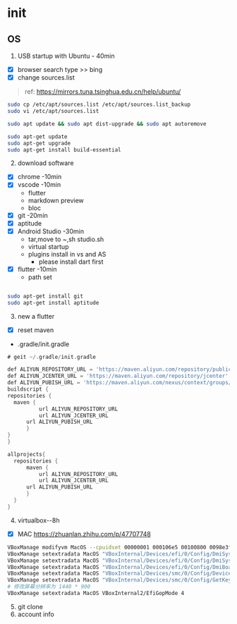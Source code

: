 # init
## OS
1. USB startup with Ubuntu - 40min
  - [x] browser search type >> bing
  - [x] change sources.list
> ref: https://mirrors.tuna.tsinghua.edu.cn/help/ubuntu/
```bash
sudo cp /etc/apt/sources.list /etc/apt/sources.list_backup
sudo vi /etc/apt/sources.list

sudo apt update && sudo apt dist-upgrade && sudo apt autoremove

sudo apt-get update
sudo apt-get upgrade
sudo apt-get install build-essential
```
2. download software
  - [x] chrome  -10min
  - [x] vscode  -10min
    * flutter
    * markdown preview
    * bloc
  - [x] git     -20min
  - [x] aptitude
  - [x] Android Studio -30min
    * tar,move to ~,sh studio.sh
    * virtual startup
    * plugins install in vs and AS
      + please install dart first
  - [x] flutter -10min
    * path set
    ```bash

    ```
    
```bash
sudo apt-get install git
sudo apt-get install aptitude
```
3. new a flutter
  - [x] reset maven
  * .gradle/init.gradle
  ```dart
  # geit ~/.gradle/init.gradle

def ALIYUN_REPOSITORY_URL = 'https://maven.aliyun.com/repository/public'
def ALIYUN_JCENTER_URL = 'https://maven.aliyun.com/repository/jcenter'
def ALIYUN_PUBISH_URL = 'https://maven.aliyun.com/nexus/context/groups/publish'
buildscript {
  repositories {
  	maven {
            url ALIYUN_REPOSITORY_URL
            url ALIYUN_JCENTER_URL
	    url ALIYUN_PUBISH_URL
        }
  }
}

allprojects{
    repositories {
        maven {
            url ALIYUN_REPOSITORY_URL
            url ALIYUN_JCENTER_URL
	    url ALIYUN_PUBISH_URL
        }
    }
}
  ```
4. virtualbox--8h
 - [x] MAC
https://zhuanlan.zhihu.com/p/47707748
```bash
VBoxManage modifyvm MacOS --cpuidset 00000001 000106e5 00100800 0098e3fd bfebfbff
VBoxManage setextradata MacOS "VBoxInternal/Devices/efi/0/Config/DmiSystemProduct" "iMac11,3"
VBoxManage setextradata MacOS "VBoxInternal/Devices/efi/0/Config/DmiSystemVersion" "1.0"
VBoxManage setextradata MacOS "VBoxInternal/Devices/efi/0/Config/DmiBoardProduct" "Iloveapple"
VBoxManage setextradata MacOS "VBoxInternal/Devices/smc/0/Config/DeviceKey" "ourhardworkbythesewordsguardedpleasedontsteal(c)AppleComputerInc"
VBoxManage setextradata MacOS "VBoxInternal/Devices/smc/0/Config/GetKeyFromRealSMC" 1
# 修改屏幕分辨率为 1440 * 900
VBoxManage setextradata MacOS VBoxInternal2/EfiGopMode 4
```

5. git clone
6. account info
